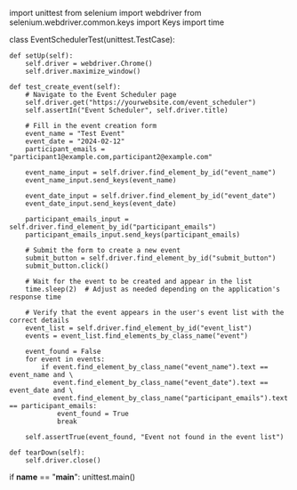 import unittest
from selenium import webdriver
from selenium.webdriver.common.keys import Keys
import time

class EventSchedulerTest(unittest.TestCase):

    def setUp(self):
        self.driver = webdriver.Chrome()
        self.driver.maximize_window()

    def test_create_event(self):
        # Navigate to the Event Scheduler page
        self.driver.get("https://yourwebsite.com/event_scheduler")
        self.assertIn("Event Scheduler", self.driver.title)

        # Fill in the event creation form
        event_name = "Test Event"
        event_date = "2024-02-12"
        participant_emails = "participant1@example.com,participant2@example.com"

        event_name_input = self.driver.find_element_by_id("event_name")
        event_name_input.send_keys(event_name)

        event_date_input = self.driver.find_element_by_id("event_date")
        event_date_input.send_keys(event_date)

        participant_emails_input = self.driver.find_element_by_id("participant_emails")
        participant_emails_input.send_keys(participant_emails)

        # Submit the form to create a new event
        submit_button = self.driver.find_element_by_id("submit_button")
        submit_button.click()

        # Wait for the event to be created and appear in the list
        time.sleep(2)  # Adjust as needed depending on the application's response time

        # Verify that the event appears in the user's event list with the correct details
        event_list = self.driver.find_element_by_id("event_list")
        events = event_list.find_elements_by_class_name("event")

        event_found = False
        for event in events:
            if event.find_element_by_class_name("event_name").text == event_name and \
               event.find_element_by_class_name("event_date").text == event_date and \
               event.find_element_by_class_name("participant_emails").text == participant_emails:
                event_found = True
                break

        self.assertTrue(event_found, "Event not found in the event list")

    def tearDown(self):
        self.driver.close()

if __name__ == "__main__":
    unittest.main()
